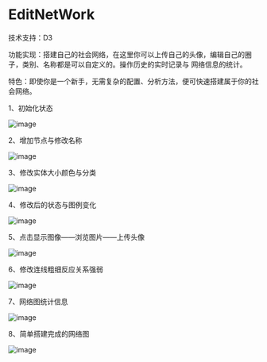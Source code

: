 EditNetWork
===========

技术支持：D3

功能实现：搭建自己的社会网络，在这里你可以上传自己的头像，编辑自己的圈子，类别、名称都是可以自定义的。操作历史的实时记录与
          网络信息的统计。

特色：即使你是一个新手，无需复杂的配置、分析方法，便可快速搭建属于你的社会网络。

1、初始化状态

 ![image](https://github.com/shuiying/EditNetWork/raw/master/readmeimg/初始化.jpg)
 
2、增加节点与修改名称

 ![image](https://github.com/shuiying/EditNetWork/raw/master/readmeimg/增加节点与修改名称.png)
 
3、修改实体大小颜色与分类

 ![image](https://github.com/shuiying/EditNetWork/raw/master/readmeimg/修改实体大小颜色与分类.png)
 
4、修改后的状态与图例变化

 ![image](https://github.com/shuiying/EditNetWork/raw/master/readmeimg/修改后的状态与图例变化.png)
 
5、点击显示图像——浏览图片——上传头像

 ![image](https://github.com/shuiying/EditNetWork/raw/master/readmeimg/上传头像.png)
 
6、修改连线粗细反应关系强弱

![image](https://github.com/shuiying/EditNetWork/raw/master/readmeimg/修改连线粗细反应关系强弱.png)

7、网络图统计信息

![image](https://github.com/shuiying/EditNetWork/raw/master/readmeimg/网络图统计信息.png)

8、简单搭建完成的网络图

![image](https://github.com/shuiying/EditNetWork/raw/master/readmeimg/搭建完成的简单事例.png)





